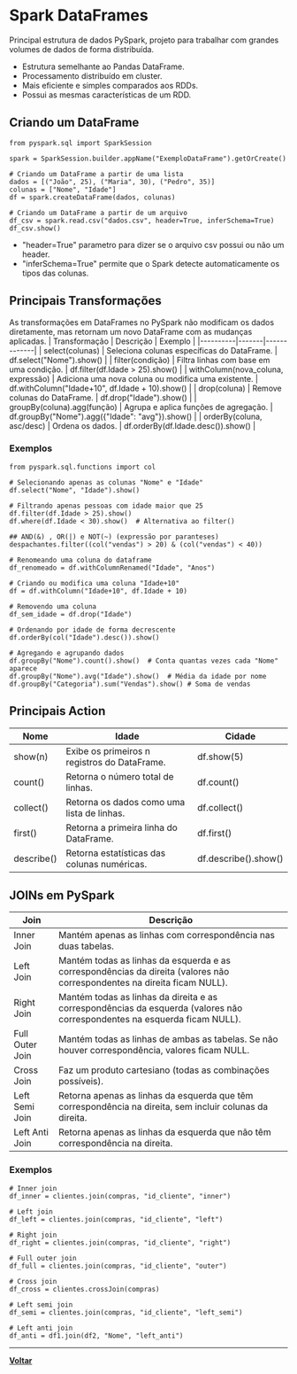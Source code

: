 # Spark DataFrames
Principal estrutura de dados PySpark, projeto para trabalhar com grandes volumes de dados de forma distribuída.
- Estrutura semelhante ao Pandas DataFrame.
- Processamento distribuído em cluster.
- Mais eficiente e simples comparados aos RDDs.
- Possui as mesmas características de um RDD.
## Criando um DataFrame
````
from pyspark.sql import SparkSession

spark = SparkSession.builder.appName("ExemploDataFrame").getOrCreate()

# Criando um DataFrame a partir de uma lista
dados = [("João", 25), ("Maria", 30), ("Pedro", 35)]
colunas = ["Nome", "Idade"]
df = spark.createDataFrame(dados, colunas)

# Criando um DataFrame a partir de um arquivo
df_csv = spark.read.csv("dados.csv", header=True, inferSchema=True)
df_csv.show()
````
- "header=True" parametro para dizer se o arquivo csv possui ou não um header.
- "inferSchema=True" permite que o Spark detecte automaticamente os tipos das colunas.
## Principais Transformações
As transformações em DataFrames no PySpark não modificam os dados diretamente, mas retornam um novo DataFrame com as mudanças aplicadas.
| Transformação | Descrição | Exemplo |
|----------|-------|-------------|
| select(colunas) | Seleciona colunas específicas do DataFrame. | df.select("Nome").show() |
| filter(condição) | Filtra linhas com base em uma condição. | df.filter(df.Idade > 25).show() |
| withColumn(nova_coluna, expressão) | Adiciona uma nova coluna ou modifica uma existente. | df.withColumn("Idade+10", df.Idade + 10).show() |
| drop(coluna) | Remove colunas do DataFrame. | df.drop("Idade").show() |
| groupBy(coluna).agg(função) | Agrupa e aplica funções de agregação. | df.groupBy("Nome").agg({"Idade": "avg"}).show() |
| orderBy(coluna, asc/desc) | Ordena os dados. | df.orderBy(df.Idade.desc()).show() |
### Exemplos
````
from pyspark.sql.functions import col

# Selecionando apenas as colunas "Nome" e "Idade"
df.select("Nome", "Idade").show()

# Filtrando apenas pessoas com idade maior que 25
df.filter(df.Idade > 25).show()
df.where(df.Idade < 30).show()  # Alternativa ao filter()

## AND(&) , OR(|) e NOT(~) (expressão por paranteses)
despachantes.filter((col("vendas") > 20) & (col("vendas") < 40))

# Renomeando uma coluna do dataframe
df_renomeado = df.withColumnRenamed("Idade", "Anos")

# Criando ou modifica uma coluna "Idade+10"
df = df.withColumn("Idade+10", df.Idade + 10)

# Removendo uma coluna
df_sem_idade = df.drop("Idade")

# Ordenando por idade de forma decrescente
df.orderBy(col("Idade").desc()).show()

# Agregando e agrupando dados
df.groupBy("Nome").count().show()  # Conta quantas vezes cada "Nome" aparece
df.groupBy("Nome").avg("Idade").show()  # Média da idade por nome
df.groupBy("Categoria").sum("Vendas").show() # Soma de vendas
````
## Principais Action
| Nome     | Idade | Cidade       |
|----------|-------|-------------|
| show(n) | Exibe os primeiros n registros do DataFrame.    | df.show(5) |
| count() | Retorna o número total de linhas. | df.count() |
| collect() | Retorna os dados como uma lista de linhas. | df.collect() |
| first() | Retorna a primeira linha do DataFrame. | df.first() |
| describe() | Retorna estatísticas das colunas numéricas. | df.describe().show() |

## JOINs em PySpark
| Join | Descrição |
|----------|-------|
| Inner Join | 	Mantém apenas as linhas com correspondência nas duas tabelas.|
| Left Join | Mantém todas as linhas da esquerda e as correspondências da direita (valores não correspondentes na direita ficam NULL). |
| Right Join | Mantém todas as linhas da direita e as correspondências da esquerda (valores não correspondentes na esquerda ficam NULL). |
| Full Outer Join | Mantém todas as linhas de ambas as tabelas. Se não houver correspondência, valores ficam NULL. |
| Cross Join | 	Faz um produto cartesiano (todas as combinações possíveis). |
| Left Semi Join | Retorna apenas as linhas da esquerda que têm correspondência na direita, sem incluir colunas da direita. |
| Left Anti Join | Retorna apenas as linhas da esquerda que não têm correspondência na direita. |
### Exemplos
````
# Inner join
df_inner = clientes.join(compras, "id_cliente", "inner")

# Left join
df_left = clientes.join(compras, "id_cliente", "left")

# Right join
df_right = clientes.join(compras, "id_cliente", "right")

# Full outer join
df_full = clientes.join(compras, "id_cliente", "outer")

# Cross join
df_cross = clientes.crossJoin(compras)

# Left semi join
df_semi = clientes.join(compras, "id_cliente", "left_semi")

# Left anti join
df_anti = df1.join(df2, "Nome", "left_anti")
````
---
**[Voltar](./pyspark.md)**